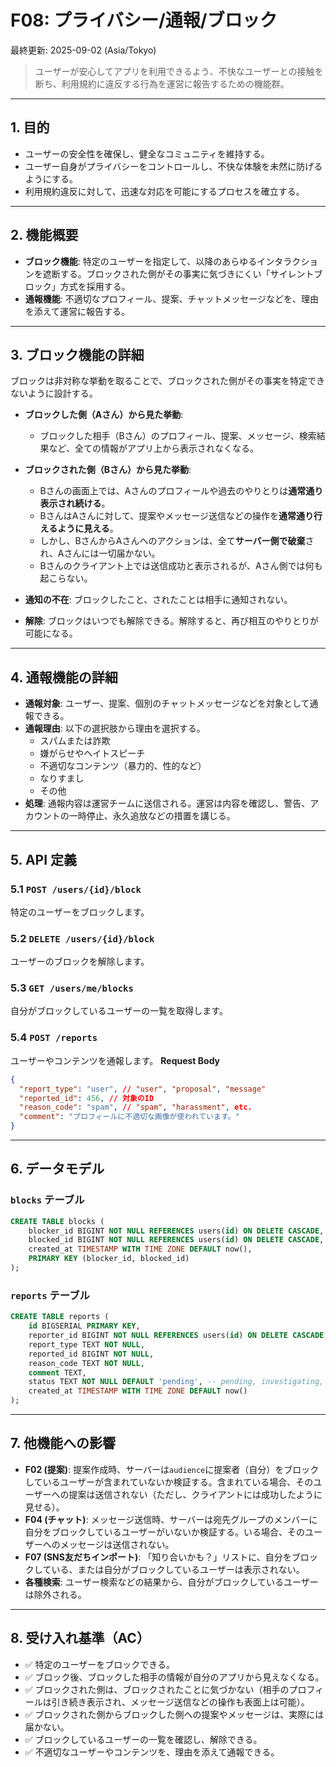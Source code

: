 # F08: プライバシー/通報/ブロック

最終更新: 2025-09-02 (Asia/Tokyo)

> ユーザーが安心してアプリを利用できるよう、不快なユーザーとの接触を断ち、利用規約に違反する行為を運営に報告するための機能群。

---

## 1. 目的
- ユーザーの安全性を確保し、健全なコミュニティを維持する。
- ユーザー自身がプライバシーをコントロールし、不快な体験を未然に防げるようにする。
- 利用規約違反に対して、迅速な対応を可能にするプロセスを確立する。

---

## 2. 機能概要

- **ブロック機能**: 特定のユーザーを指定して、以降のあらゆるインタラクションを遮断する。ブロックされた側がその事実に気づきにくい「サイレントブロック」方式を採用する。
- **通報機能**: 不適切なプロフィール、提案、チャットメッセージなどを、理由を添えて運営に報告する。

---

## 3. ブロック機能の詳細

ブロックは非対称な挙動を取ることで、ブロックされた側がその事実を特定できないように設計する。

- **ブロックした側（Aさん）から見た挙動**:
  - ブロックした相手（Bさん）のプロフィール、提案、メッセージ、検索結果など、全ての情報がアプリ上から表示されなくなる。

- **ブロックされた側（Bさん）から見た挙動**:
  - Bさんの画面上では、Aさんのプロフィールや過去のやりとりは**通常通り表示され続ける**。
  - BさんはAさんに対して、提案やメッセージ送信などの操作を**通常通り行えるように見える**。
  - しかし、BさんからAさんへのアクションは、全て**サーバー側で破棄**され、Aさんには一切届かない。
  - Bさんのクライアント上では送信成功と表示されるが、Aさん側では何も起こらない。

- **通知の不在**: ブロックしたこと、されたことは相手に通知されない。
- **解除**: ブロックはいつでも解除できる。解除すると、再び相互のやりとりが可能になる。

---

## 4. 通報機能の詳細

- **通報対象**: ユーザー、提案、個別のチャットメッセージなどを対象として通報できる。
- **通報理由**: 以下の選択肢から理由を選択する。
  - スパムまたは詐欺
  - 嫌がらせやヘイトスピーチ
  - 不適切なコンテンツ（暴力的、性的など）
  - なりすまし
  - その他
- **処理**: 通報内容は運営チームに送信される。運営は内容を確認し、警告、アカウントの一時停止、永久追放などの措置を講じる。

---

## 5. API 定義

### 5.1 `POST /users/{id}/block`
特定のユーザーをブロックします。

### 5.2 `DELETE /users/{id}/block`
ユーザーのブロックを解除します。

### 5.3 `GET /users/me/blocks`
自分がブロックしているユーザーの一覧を取得します。

### 5.4 `POST /reports`
ユーザーやコンテンツを通報します。
**Request Body**
```json
{
  "report_type": "user", // "user", "proposal", "message"
  "reported_id": 456, // 対象のID
  "reason_code": "spam", // "spam", "harassment", etc.
  "comment": "プロフィールに不適切な画像が使われています。"
}
```

---

## 6. データモデル

### `blocks` テーブル
```sql
CREATE TABLE blocks (
    blocker_id BIGINT NOT NULL REFERENCES users(id) ON DELETE CASCADE, -- ブロックしたユーザー
    blocked_id BIGINT NOT NULL REFERENCES users(id) ON DELETE CASCADE, -- ブロックされたユーザー
    created_at TIMESTAMP WITH TIME ZONE DEFAULT now(),
    PRIMARY KEY (blocker_id, blocked_id)
);
```

### `reports` テーブル
```sql
CREATE TABLE reports (
    id BIGSERIAL PRIMARY KEY,
    reporter_id BIGINT NOT NULL REFERENCES users(id) ON DELETE CASCADE,
    report_type TEXT NOT NULL,
    reported_id BIGINT NOT NULL,
    reason_code TEXT NOT NULL,
    comment TEXT,
    status TEXT NOT NULL DEFAULT 'pending', -- pending, investigating, resolved
    created_at TIMESTAMP WITH TIME ZONE DEFAULT now()
);
```

---

## 7. 他機能への影響
- **F02 (提案)**: 提案作成時、サーバーは`audience`に提案者（自分）をブロックしているユーザーが含まれていないか検証する。含まれている場合、そのユーザーへの提案は送信されない（ただし、クライアントには成功したように見せる）。
- **F04 (チャット)**: メッセージ送信時、サーバーは宛先グループのメンバーに自分をブロックしているユーザーがいないか検証する。いる場合、そのユーザーへのメッセージは送信されない。
- **F07 (SNS友だちインポート)**: 「知り合いかも？」リストに、自分をブロックしている、または自分がブロックしているユーザーは表示されない。
- **各種検索**: ユーザー検索などの結果から、自分がブロックしているユーザーは除外される。

---

## 8. 受け入れ基準（AC）
- ✅ 特定のユーザーをブロックできる。
- ✅ ブロック後、ブロックした相手の情報が自分のアプリから見えなくなる。
- ✅ ブロックされた側は、ブロックされたことに気づかない（相手のプロフィールは引き続き表示され、メッセージ送信などの操作も表面上は可能）。
- ✅ ブロックされた側からブロックした側への提案やメッセージは、実際には届かない。
- ✅ ブロックしているユーザーの一覧を確認し、解除できる。
- ✅ 不適切なユーザーやコンテンツを、理由を添えて通報できる。

